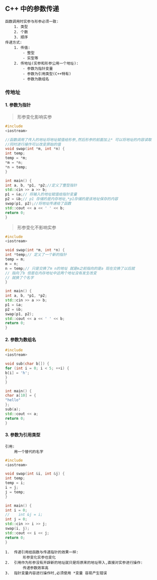 ## C++ 中的参数传递

    函数调用时实参与形参必须一致:
        1. 类型
        2. 个数
        3. 顺序
    传递方式:
        1. 传值:  
            - 整型
            - 实型等
        2. 传地址(实参和形参公用一个地址):
            - 参数为指针变量
            - 参数为引用类型(C++特有)
            - 参数为数组名

### 传地址

#### 1. 参数为指针

> 形参变化影响实参

```c++
#include
<iostream>

//函数调用了传入的地址将地址赋值给形参,然后形参的前面加上* 可以将地址的内容读取
//同时进行操作可以改变原始的值
void swap(int *m, int *n) {
int temp;
temp = *m;
*m = *n;
*n = temp;
}

int main() {
int a, b, *p1, *p2;//定义了整型指针
std::cin >> a >> b;
p1 = &a;// 将输入的地址赋值给指针变量
p2 = &b;// p1 存储的是内存地址,*p1存储的是该地址保存的内容
swap(p1, p2);//将地址传递给了函数
std::cout << a << ' ' << b;
return 0;
}
```

> 形参变化不影响实参

```c++
#include
<iostream>

void swap(int *m, int *n) {
int *temp;// 定义了一个新的指针
temp = m;
m = n;
n = temp;// 只是交换了m n的地址 就是m之前指向的是a 现在交换了以后就
// 指向了b 但是在内存地址中这两个地址没有发生改变 
// 就换了个名字
}

int main() {
int a, b, *p1, *p2;
std::cin >> a >> b;
p1 = &a;
p2 = &b;
swap(p1, p2);
std::cout << a << ' ' << b;
return 0;
}
```

#### 2. 参数为数组名

```c++
#include
<iostream>

void sub(char b[]) {
for (int i = 0; i < 5; ++i) {
b[i] = 'h';
}
}

int main() {
char a[10] = {
"hello"
};
sub(a);
std::cout << a;
return 0;
}
```

#### 3. 参数为引用类型

    引用:
        用一个替代的名字

```c++
#include
<iostream>

void swap(int &i, int &j) {
int temp;
temp = i;
i = j;
j = temp;
}

int main() {
int i = 0;
//    int &j = i;
int j = 0;
std::cin >> i >> j;
swap(i, j);
std::cout << i << j;
return 0;
}
```

    1.  传递引用给函数与传递指针的效果一样:
            形参变化实参也变化
    2.  引用作为形参没有开辟新的地址就只是将原来的地址带入,直接对实参进行操作:
            传递参数效率高
    3.  指针变量内容进行操作时,必须使用 *变量 容易产生错误